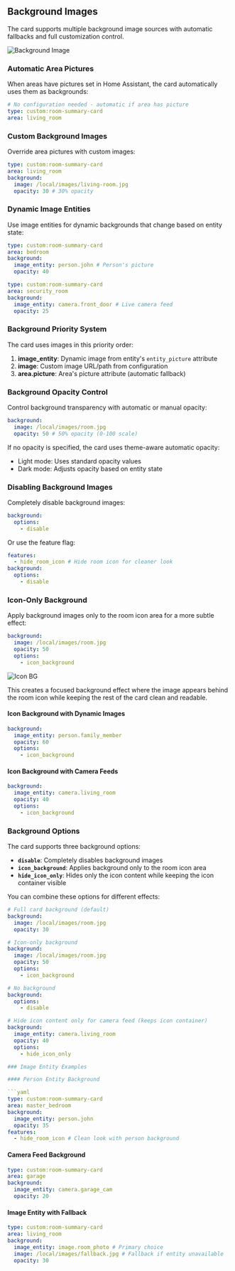 ## Background Images

The card supports multiple background image sources with automatic fallbacks and full customization control.

![Background Image](../../assets/background-image.png)

### Automatic Area Pictures

When areas have pictures set in Home Assistant, the card automatically uses them as backgrounds:

```yaml
# No configuration needed - automatic if area has picture
type: custom:room-summary-card
area: living_room
```

### Custom Background Images

Override area pictures with custom images:

```yaml
type: custom:room-summary-card
area: living_room
background:
  image: /local/images/living-room.jpg
  opacity: 30 # 30% opacity
```

### Dynamic Image Entities

Use image entities for dynamic backgrounds that change based on entity state:

```yaml
type: custom:room-summary-card
area: bedroom
background:
  image_entity: person.john # Person's picture
  opacity: 40
```

```yaml
type: custom:room-summary-card
area: security_room
background:
  image_entity: camera.front_door # Live camera feed
  opacity: 25
```

### Background Priority System

The card uses images in this priority order:

1. **image_entity**: Dynamic image from entity's `entity_picture` attribute
2. **image**: Custom image URL/path from configuration
3. **area.picture**: Area's picture attribute (automatic fallback)

### Background Opacity Control

Control background transparency with automatic or manual opacity:

```yaml
background:
  image: /local/images/room.jpg
  opacity: 50 # 50% opacity (0-100 scale)
```

If no opacity is specified, the card uses theme-aware automatic opacity:

- Light mode: Uses standard opacity values
- Dark mode: Adjusts opacity based on entity state

### Disabling Background Images

Completely disable background images:

```yaml
background:
  options:
    - disable
```

Or use the feature flag:

```yaml
features:
  - hide_room_icon # Hide room icon for cleaner look
background:
  options:
    - disable
```

### Icon-Only Background

Apply background images only to the room icon area for a more subtle effect:

```yaml
background:
  image: /local/images/room.jpg
  opacity: 50
  options:
    - icon_background
```

![Icon BG](../../assets/icon-bg.png)

This creates a focused background effect where the image appears behind the room icon while keeping the rest of the card clean and readable.

#### Icon Background with Dynamic Images

```yaml
background:
  image_entity: person.family_member
  opacity: 60
  options:
    - icon_background
```

#### Icon Background with Camera Feeds

```yaml
background:
  image_entity: camera.living_room
  opacity: 40
  options:
    - icon_background
```

### Background Options

The card supports three background options:

- **`disable`**: Completely disables background images
- **`icon_background`**: Applies background only to the room icon area
- **`hide_icon_only`**: Hides only the icon content while keeping the icon container visible

You can combine these options for different effects:

````yaml
# Full card background (default)
background:
  image: /local/images/room.jpg
  opacity: 30

# Icon-only background
background:
  image: /local/images/room.jpg
  opacity: 50
  options:
    - icon_background

# No background
background:
  options:
    - disable

# Hide icon content only for camera feed (keeps icon container)
background:
  image_entity: camera.living_room
  opacity: 40
  options:
    - hide_icon_only

### Image Entity Examples

#### Person Entity Background

```yaml
type: custom:room-summary-card
area: master_bedroom
background:
  image_entity: person.john
  opacity: 35
features:
  - hide_room_icon # Clean look with person background
````

#### Camera Feed Background

```yaml
type: custom:room-summary-card
area: garage
background:
  image_entity: camera.garage_cam
  opacity: 20
```

#### Image Entity with Fallback

```yaml
type: custom:room-summary-card
area: living_room
background:
  image_entity: image.room_photo # Primary choice
  image: /local/images/fallback.jpg # Fallback if entity unavailable
  opacity: 30
```
